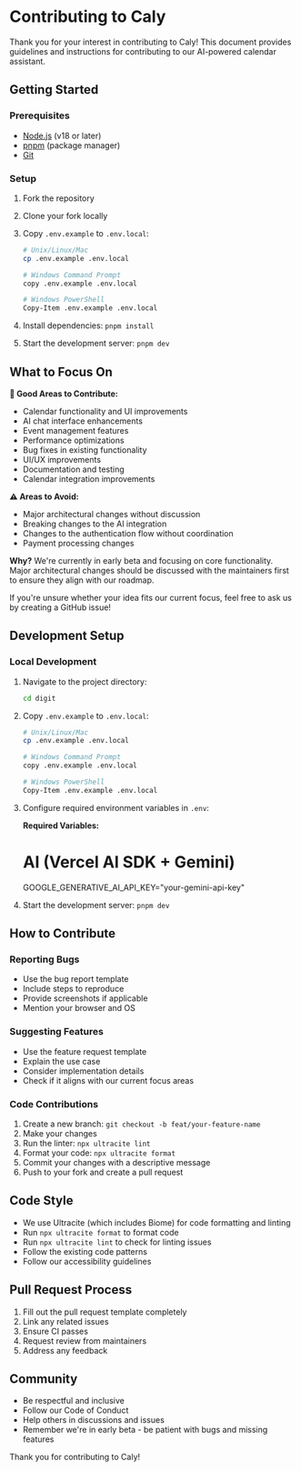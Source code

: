 
# Contributing to Caly

Thank you for your interest in contributing to Caly! This document provides guidelines and instructions for contributing to our AI-powered calendar assistant.

## Getting Started

### Prerequisites

- [Node.js](https://nodejs.org/en/) (v18 or later)
- [pnpm](https://pnpm.io/installation) (package manager)
- [Git](https://git-scm.com/)

### Setup

1. Fork the repository
2. Clone your fork locally
3. Copy `.env.example` to `.env.local`:

   ```bash
   # Unix/Linux/Mac
   cp .env.example .env.local

   # Windows Command Prompt
   copy .env.example .env.local

   # Windows PowerShell
   Copy-Item .env.example .env.local
   ```

4. Install dependencies: `pnpm install`
5. Start the development server: `pnpm dev`

## What to Focus On

**🎯 Good Areas to Contribute:**

- Calendar functionality and UI improvements
- AI chat interface enhancements
- Event management features
- Performance optimizations
- Bug fixes in existing functionality
- UI/UX improvements
- Documentation and testing
- Calendar integration improvements

**⚠️ Areas to Avoid:**

- Major architectural changes without discussion
- Breaking changes to the AI integration
- Changes to the authentication flow without coordination
- Payment processing changes

**Why?** We're currently in early beta and focusing on core functionality. Major architectural changes should be discussed with the maintainers first to ensure they align with our roadmap.

If you're unsure whether your idea fits our current focus, feel free to ask us by creating a GitHub issue!

## Development Setup

### Local Development

1. Navigate to the project directory:

   ```bash
   cd digit
   ```

2. Copy `.env.example` to `.env.local`:

   ```bash
   # Unix/Linux/Mac
   cp .env.example .env.local

   # Windows Command Prompt
   copy .env.example .env.local

   # Windows PowerShell
   Copy-Item .env.example .env.local
   ```

3. Configure required environment variables in `.env`:

   **Required Variables:**

   <!-- ```bash
   # Database (Convex)
   NEXT_PUBLIC_CONVEX_URL="your-convex-url"

   # Authentication (Better Auth)
   BETTER_AUTH_SECRET="your-generated-secret-here"
   NEXT_PUBLIC_BETTER_AUTH_URL="http://localhost:3000" -->

   # AI (Vercel AI SDK + Gemini)
   GOOGLE_GENERATIVE_AI_API_KEY="your-gemini-api-key"

   <!-- ```

   **Generate BETTER_AUTH_SECRET:**

   ```bash
   # Unix/Linux/Mac
   openssl rand -base64 32

   # Windows PowerShell (simple method)
   [System.Web.Security.Membership]::GeneratePassword(32, 0)

   # Cross-platform (using Node.js)
   node -e "console.log(require('crypto').randomBytes(32).toString('base64'))"

   # Or use an online generator: https://generate-secret.vercel.app/32
   ``` -->

4. Start the development server: `pnpm dev`

## How to Contribute

### Reporting Bugs

- Use the bug report template
- Include steps to reproduce
- Provide screenshots if applicable
- Mention your browser and OS

### Suggesting Features

- Use the feature request template
- Explain the use case
- Consider implementation details
- Check if it aligns with our current focus areas

### Code Contributions

1. Create a new branch: `git checkout -b feat/your-feature-name`
2. Make your changes
3. Run the linter: `npx ultracite lint`
4. Format your code: `npx ultracite format`
5. Commit your changes with a descriptive message
6. Push to your fork and create a pull request

## Code Style

- We use Ultracite (which includes Biome) for code formatting and linting
- Run `npx ultracite format` to format code
- Run `npx ultracite lint` to check for linting issues
- Follow the existing code patterns
- Follow our accessibility guidelines

## Pull Request Process

1. Fill out the pull request template completely
2. Link any related issues
3. Ensure CI passes
4. Request review from maintainers
5. Address any feedback

## Community

- Be respectful and inclusive
- Follow our Code of Conduct
- Help others in discussions and issues
- Remember we're in early beta - be patient with bugs and missing features

Thank you for contributing to Caly!
